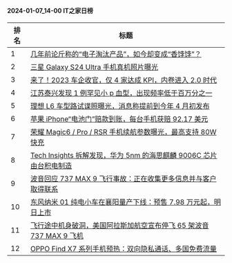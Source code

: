 #### 2024-01-07_14-00  IT之家日榜

| 排名 | 标题|
| --- | ---|
| 1 | [几年前论斤称的“电子淘汰产品”，如今却变成“香饽饽”？](https://www.ithome.com/0/743/747.htm) |
| 2 | [三星 Galaxy S24 Ultra 手机真机照片曝光](https://www.ithome.com/0/743/720.htm) |
| 3 | [来了！2023 车企收官，仅 4 家达成 KPI，内卷进入 2.0 时代](https://www.ithome.com/0/743/725.htm) |
| 4 | [江苏泰兴发现 1 例罕见小 p 血型，出现频率低于百万分之一](https://www.ithome.com/0/743/758.htm) |
| 5 | [理想 L6 车型路试谍照曝光，消息称提前到今年 4 月初发布](https://www.ithome.com/0/743/726.htm) |
| 6 | [苹果 iPhone“电池门”赔款到账，每台手机获赔 92.17 美元](https://www.ithome.com/0/743/765.htm) |
| 7 | [荣耀 Magic6 / Pro / RSR 手机续航参数曝光，最高支持 80W 快充](https://www.ithome.com/0/743/738.htm) |
| 8 | [Tech Insights 拆解发现，华为 5nm 的海思麒麟 9006C 芯片由台积电制造](https://www.ithome.com/0/743/772.htm) |
| 9 | [波音回应 737 MAX 9 飞行事故：正在收集更多信息并与客户取得联系](https://www.ithome.com/0/743/759.htm) |
| 10 | [东风纳米 01 纯电小车在襄阳量产下线：预售 7.98 万元起，明日上市](https://www.ithome.com/0/743/724.htm) |
| 11 | [飞行途中机身破洞，美国阿拉斯加航空宣布停飞 65 架波音 737 MAX 9 飞机](https://www.ithome.com/0/743/728.htm) |
| 12 | [OPPO Find X7 系列手机预热：双向隐私通话、多国免费流量](https://www.ithome.com/0/743/714.htm) |
